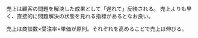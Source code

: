 売上は顧客の問題を解決した成果として「遅れて」反映される。
売上よりも早く、直接的に問題解決の状態を見れる指標があるとなお良い。

売上は商談数×受注率×単価が原則。それぞれを高めることで売上は伸びる。
